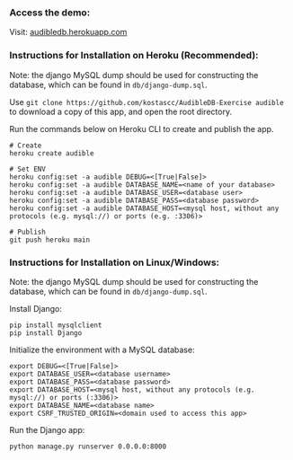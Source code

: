 ### Access the demo:
Visit: [audibledb.herokuapp.com](https://audibledb.herokuapp.com/)

### Instructions for Installation on Heroku (Recommended):
Note: the django MySQL dump should be used for constructing the database, which can be found in `db/django-dump.sql`.

Use `git clone https://github.com/kostascc/AudibleDB-Exercise audible` to download a copy of this app, and open the root directory.

Run the commands below on Heroku CLI to create and publish the app.
```
# Create
heroku create audible

# Set ENV
heroku config:set -a audible DEBUG=<[True|False]>
heroku config:set -a audible DATABASE_NAME=<name of your database>
heroku config:set -a audible DATABASE_USER=<database user>
heroku config:set -a audible DATABASE_PASS=<database password>
heroku config:set -a audible DATABASE_HOST=<mysql host, without any protocols (e.g. mysql://) or ports (e.g. :3306)>

# Publish
git push heroku main
```

### Instructions for Installation on Linux/Windows:
Note: the django MySQL dump should be used for constructing the database, which can be found in `db/django-dump.sql`.

Install Django:
```
pip install mysqlclient
pip install Django
```

Initialize the environment with a MySQL database:
```
export DEBUG=<[True|False]>
export DATABASE_USER=<database username>
export DATABASE_PASS=<database password>
export DATABASE_HOST=<mysql host, without any protocols (e.g. mysql://) or ports (:3306)>
export DATABASE_NAME=<database name>
export CSRF_TRUSTED_ORIGIN=<domain used to access this app>
```

Run the Django app:
```
python manage.py runserver 0.0.0.0:8000
```

